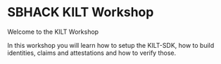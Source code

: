 # SBHACK KILT Workshop

Welcome to the KILT Workshop

In this workshop you will learn how to setup the KILT-SDK, how to build identities, claims and attestations and how to verify those.
